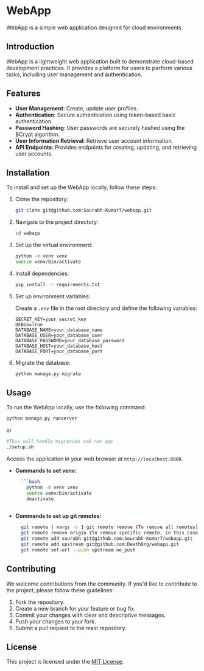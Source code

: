 # WebApp

WebApp is a simple web application designed for cloud environments.

## Introduction

WebApp is a lightweight web application built to demonstrate cloud-based development practices. It provides a platform for users to perform various tasks, including user management and authentication.

## Features

- **User Management**: Create, update user profiles.
- **Authentication**: Secure authentication using token-based basic authentication.
- **Password Hashing**: User passwords are securely hashed using the BCrypt algorithm.
- **User Information Retrieval**: Retrieve user account information.
- **API Endpoints**: Provides endpoints for creating, updating, and retrieving user accounts.

## Installation

To install and set up the WebApp locally, follow these steps:

1. Clone the repository:

    ```bash
    git clone git@github.com:Sourabh-Kumar7/webapp.git
    ```

2. Navigate to the project directory:

    ```bash
    cd webapp
    ```

3. Set up the virtual environment:

    ```bash
    python -m venv venv
    source venv/bin/activate
    ```

4. Install dependencies:

    ```bash
    pip install -r requirements.txt
    ```

5. Set up environment variables:

    Create a `.env` file in the root directory and define the following variables:

    ```plaintext
    SECRET_KEY=your_secret_key
    DEBUG=True
    DATABASE_NAME=your_database_name
    DATABASE_USER=your_database_user
    DATABASE_PASSWORD=your_database_password
    DATABASE_HOST=your_database_host
    DATABASE_PORT=your_database_port
    ```

6. Migrate the database:

    ```bash
    python manage.py migrate
    ```

## Usage

To run the WebApp locally, use the following command:

```bash
python manage.py runserver
```
or

```bash
#This will handle migration and run app
./setup.sh
```

Access the application in your web browser at `http://localhost:8000`.

- **Commands to set venv:**

  ```bash
    ```bash
      python -m venv venv
      source venv/bin/activate
      deactivate
   

- **Commands to set up git remotes:**

  ```bash
    git remote | xargs -n 1 git remote remove (To remove all remotes)
    git remote remove origin (To remove specific remote, in this case origin)
    git remote add sourabh git@github.com:Sourabh-Kumar7/webapp.git
    git remote add upstream git@github.com:DeathOrg/webapp.git
    git remote set-url --push upstream no_push

## Contributing

We welcome contributions from the community. If you'd like to contribute to the project, please follow these guidelines:

1. Fork the repository.
2. Create a new branch for your feature or bug fix.
3. Commit your changes with clear and descriptive messages.
4. Push your changes to your fork.
5. Submit a pull request to the main repository.

## License

This project is licensed under the [MIT License](LICENSE).
